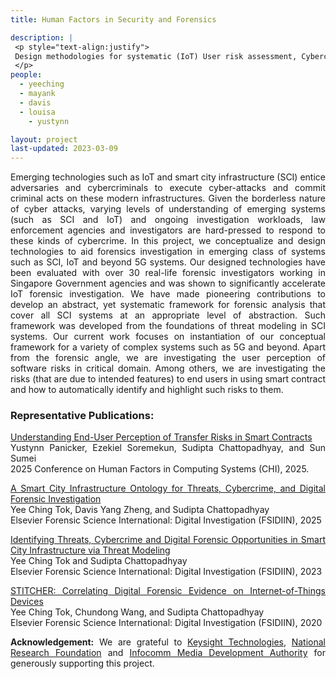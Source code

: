 ```yaml
---
title: Human Factors in Security and Forensics

description: |
 <p style="text-align:justify">
 Design methodologies for systematic (IoT) User risk assessment, Cybercrime investigations and Forensics.
 </p>
people:
  - yeeching
  - mayank
  - davis
  - louisa
	- yustynn

layout: project
last-updated: 2023-03-09
---
```

<p style="text-align:justify">
Emerging technologies such as IoT and smart city infrastructure (SCI) entice 
adversaries and cybercriminals to execute cyber-attacks and commit criminal acts on these modern
infrastructures. Given the borderless nature of cyber attacks, varying levels of understanding 
of emerging systems (such as SCI and IoT) and ongoing investigation workloads, law enforcement 
agencies and investigators are hard-pressed to respond to these kinds of cybercrime. In this 
project, we conceptualize and design technologies to aid forensics investigation in emerging 
class of systems such as SCI, IoT and beyond 5G systems. Our designed technologies have been 
evaluated with over 30 real-life forensic investigators working in Singapore Government agencies 
and was shown to significantly accelerate IoT forensic investigation. We have made pioneering 
contributions to develop an abstract, yet systematic framework for forensic analysis that 
cover all SCI systems at an appropriate level of abstraction. Such framework was developed 
from the foundations of threat modeling in SCI systems. Our current work focuses on instantiation 
of our conceptual framework for a variety of complex systems such as 5G and beyond. Apart from 
the forensic angle, we are investigating the user perception of software risks in critical domain. 
Among others, we are investigating the risks (that are due to intended features) to end users in 
using smart contract and how to automatically identify and highlight such risks to them.  

<h3>Representative Publications:</h3>

<p style="text-align:justify">
<a href="https://asset-group.github.io/papers/tether_survey.pdf">
Understanding End-User Perception of Transfer Risks in Smart Contracts</a><br>
Yustynn Panicker, Ezekiel Soremekun, Sudipta Chattopadhyay, and Sun Sumei<br>
2025 Conference on Human Factors in Computing Systems (CHI), 2025.
</p>

<p style="text-align:justify">
<a href="https://asset-group.github.io/papers/SCOPES_ontology.pdf">
A Smart City Infrastructure Ontology for Threats, Cybercrime, and Digital Forensic Investigation</a><br>
Yee Ching Tok, Davis Yang Zheng, and Sudipta Chattopadhyay<br>
Elsevier Forensic Science International: Digital Investigation (FSIDIIN), 2025
</p>


<p style="text-align:justify">
<a href="https://asset-group.github.io/papers/SmartCityThreatModelCyberCrime.pdf">
Identifying Threats, Cybercrime and Digital Forensic Opportunities in Smart City Infrastructure via Threat Modeling</a><br>
Yee Ching Tok and Sudipta Chattopadhyay<br>
Elsevier Forensic Science International: Digital Investigation (FSIDIIN), 2023
</p>

<p style="text-align:justify">
<a href="https://asset-group.github.io/papers/Stitcher_FSIDI.pdf">STITCHER: Correlating Digital Forensic Evidence on Internet-of-Things Devices</a><br>
Yee Ching Tok, Chundong Wang, and Sudipta Chattopadhyay<br>
Elsevier Forensic Science International: Digital Investigation (FSIDIIN), 2020
</p>


<p style="text-align:justify">
<b>Acknowledgement:</b> We are grateful to 
<a href="https://www.keysight.com/us/en/home.html">Keysight Technologies</a>, <a href="https://www.nrf.gov.sg/">National Research Foundation</a> and 
<a href="https://www.imda.gov.sg/">Infocomm Media Development Authority</a> for generously supporting this project. 
</p>
